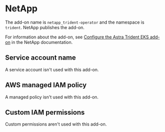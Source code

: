 # NetApp<a name="add-on-netapp"></a>

The add\-on name is `netapp_trident-operator` and the namespace is `trident`\. NetApp publishes the add\-on\.

For information about the add\-on, see [Configure the Astra Trident EKS add\-on](https://docs.netapp.com/us-en/trident/trident-use/trident-aws-addon.html) in the NetApp documentation\.

## Service account name<a name="add-on-netapp-service-account-name"></a>

A service account isn't used with this add\-on\.

## AWS managed IAM policy<a name="add-on-netapp-managed-policy"></a>

A managed policy isn't used with this add\-on\.

## Custom IAM permissions<a name="add-on-netapp-custom-permissions"></a>

Custom permissions aren't used with this add\-on\.